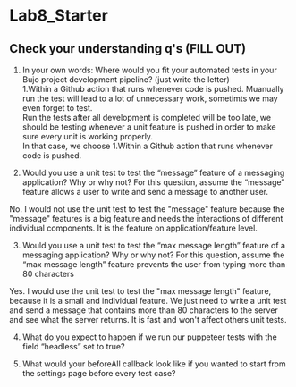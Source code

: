 # Lab8_Starter

## Check your understanding q's (FILL OUT)
1. In your own words: Where would you fit your automated tests in your Bujo project development pipeline? (just write the letter)</br>
1.Within a Github action that runs whenever code is pushed. Muanually run the test will lead to a lot of unnecessary work, sometimts we may even forget to test. <br/>
Run the tests after all development is completed will be too late, we should be testing whenever a unit feature is pushed in order to make sure every unit is working properly.</br>
In that case, we choose 1.Within a Github action that runs whenever code is pushed.

2. Would you use a unit test to test the “message” feature of a messaging application? Why or why not? For this question, assume the “message” feature allows a user to write and send a message to another user.

No. I would not use the unit test to test the "message" feature because the "message" features is a big feature and needs the interactions of different individual components. It is the feature on application/feature level.

3. Would you use a unit test to test the “max message length” feature of a messaging application? Why or why not? For this question, assume the “max message length” feature prevents the user from typing more than 80 characters

Yes. I would use the unit test to test the "max message length" feature, because it is a small and individual feature. We just need to write a unit test and send a message that contains more than 80 characters to the server and see what the server returns. It is fast and won't affect others unit tests.

4. What do you expect to happen if we run our puppeteer tests with the field “headless” set to true?

5. What would your beforeAll callback look like if you wanted to start from the settings page before every test case?

